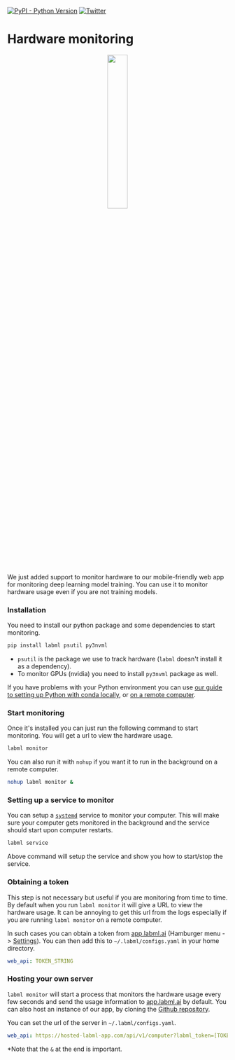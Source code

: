 [![PyPI - Python Version](https://badge.fury.io/py/labml.svg)](https://badge.fury.io/py/labml)
[![Twitter](https://img.shields.io/twitter/follow/labmlai?style=social)](https://twitter.com/labmlai?ref_src=twsrc%5Etfw)

# Hardware monitoring

<div align="center">
<img src="https://github.com/labmlai/labml/blob/master/guides/hardware.png" width="30%" alt=""/>
</div>

We just added support to monitor hardware to our mobile-friendly web app
for monitoring deep learning model training.
You can use it to monitor hardware usage even if you are not training models.

### Installation

You need to install our python package and some dependencies to start monitoring.

```sh
pip install labml psutil py3nvml
```

* `psutil` is the package we use to track hardware (`labml` doesn't install it as a dependency).
* To monitor GPUs (nvidia) you need to install `py3nvml` package as well.

If you have problems with your Python environment you can use
[our guide to setting up Python with conda locally](https://github.com/labmlai/labml/blob/master/guides/local-ubuntu.md),
or [on a remote computer](https://github.com/labmlai/labml/blob/master/guides/remote-python.md).

### Start monitoring

Once it's installed you can just run the following command to start monitoring.
You will get a url to view the hardware usage.

```sh
labml monitor
```

You can also run it with `nohup` if you want it to run in the background on a remote computer.

```sh
nohup labml monitor &
```

### Setting up a service to monitor

You can setup a [`systemd`](https://systemd.io/) service to monitor your computer.
This will make sure your computer gets monitored in the background and the service should start upon computer restarts.

```sh
labml service
```

Above command will setup the service and show you how to start/stop the service.

### Obtaining a token

This step is not necessary but useful if you are monitoring from time to time.
By default when you run `labml monitor` it will give a URL to view the hardware usage.
It can be annoying to get this url from the logs especially if you are running `labml monitor` on a remote computer.

In such cases you can obtain a token from
[app.labml.ai](https://app.labml.ai) (Hamburger menu -> [Settings](https://app.labml.ai/settings)).
You can then add this to `~/.labml/configs.yaml` in your home directory.

```yaml
web_api: TOKEN_STRING
```

### Hosting your own server

`labml monitor` will start a process that monitors the hardware usage every few seconds
and send the usage information to [app.labml.ai](https://app.labml.ai) by default.
You can also host an instance of our app, by cloning the [Github repository](https://github.com/labmlai/labml/tree/master/app).

You can set the url of the server in  `~/.labml/configs.yaml`.

```yaml
web_api: https://hosted-labml-app.com/api/v1/computer?labml_token=[TOKEN_STRING]&
```

*Note that the `&` at the end is important.
